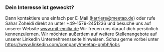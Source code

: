 ### Dein Interesse ist geweckt? 

Dann kontaktiere uns einfach per E-Mail (karriere@meetap.de) oder rufe Sahar Zoheidi direkt an unter +49-1579-2451236 und besuche uns auf unserer Website www.mit-emilia.de Wir freuen uns darauf dich persönlich kennenzulernen. Wir möchten außerdem auf weitere Stellenangebote auf unserer LinkedIn Unternehmensseite hinweisen. Schau gerne vorbei unter https://www.linkedin.com/company/meetap-gmbh/jobs
